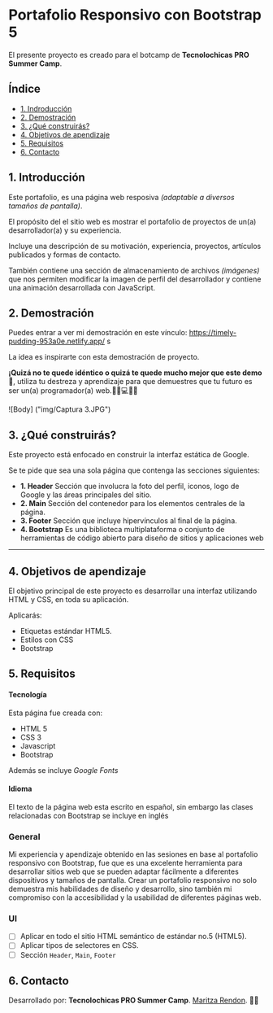 # Portafolio Responsivo con Bootstrap 5

El presente proyecto es creado para el botcamp de **Tecnolochicas PRO Summer Camp**.

## Índice 
* [ 1. Indroducción](https://github.com/MaritzaRend/portafolio/blob/main/README.md#1-introducci%C3%B3n)
* [ 2. Demostración](https://github.com/MaritzaRend/portafolio#2-demostraci%C3%B3n)
* [ 3. ¿Qué construirás?](https://github.com/MaritzaRend/portafolio#3-qu%C3%A9-construir%C3%A1s)
* [ 4. Objetivos de apendizaje](https://github.com/MaritzaRend/portafolio#4-objetivos-de-apendizaje)
* [ 5. Requisitos](https://github.com/MaritzaRend/portafolio#5-requisitos)
* [ 6. Contacto](https://github.com/MaritzaRend/portafolio#6-contacto)

## 1. Introducción
Este portafolio, es una página web resposiva *(adaptable a diversos tamaños de pantalla)*.

El propósito del el sitio web es mostrar el portafolio de proyectos de un(a) desarrollador(a) y su experiencia.

Incluye una descripción de su motivación, experiencia, proyectos, artículos publicados y formas de contacto.

También contiene una sección de almacenamiento de archivos *(imágenes)* que nos permiten modificar la imagen de perfil del desarrollador y contiene una animación desarrollada con JavaScript.

## 2. Demostración
Puedes entrar a ver mi demostración en este vínculo: https://timely-pudding-953a0e.netlify.app/  s

La idea es inspirarte con esta demostración de proyecto. 

**¡Quizá no te quede idéntico o quizá te quede mucho mejor que este demo🤩**, utiliza tu destreza y aprendizaje para que demuestres que tu futuro es ser un(a) programador(a) web.👩🏻💻👦🏻

![Body] ("img/Captura 3.JPG")

## 3. ¿Qué construirás?
Este proyecto está enfocado en construir la interfaz estática de Google.

Se te pide que sea una sola página que contenga las secciones siguientes:
  - **1. Header**
    Sección que involucra la foto del perfil, iconos, logo de Google y las áreas principales del sitio.
  - **2. Main**
    Sección del contenedor para los elementos centrales de la página. 
  - **3. Footer**
    Sección que incluye hipervínculos al final de la página.
 - **4. Bootstrap**
     Es una biblioteca multiplataforma o conjunto de herramientas de código abierto para diseño de sitios y aplicaciones web

****

## 4. Objetivos de apendizaje
El objetivo principal de este proyecto es desarrollar una interfaz utilizando HTML y CSS, en toda su aplicación.

Aplicarás:

- Etiquetas estándar HTML5.
- Estilos con CSS
- Bootstrap

## 5. Requisitos

#### Tecnología 

Esta página fue creada con:

* HTML 5
* CSS 3
* Javascript
* Bootstrap 

Además se incluye *Google Fonts*

#### Idioma
El texto de la página web esta escrito en español, sin embargo las clases relacionadas con Bootstrap se incluye en inglés


### General
Mi experiencia y apendizaje obtenido en las sesiones en base al portafolio responsivo con Bootstrap, fue que es una excelente herramienta para desarrollar sitios web que se pueden adaptar fácilmente a diferentes dispositivos y tamaños de pantalla. Crear un portafolio responsivo no solo demuestra mis habilidades de diseño y desarrollo, sino también mi compromiso con la accesibilidad y la usabilidad de diferentes páginas web.

### UI
- [ ] Aplicar en todo el sitio HTML semántico de estándar no.5 (HTML5).
- [ ] Aplicar tipos de selectores en CSS.
- [ ] Sección `Header`, `Main`, `Footer`

## 6. Contacto
Desarrollado por: **Tecnolochicas PRO Summer Camp**.
[Maritza Rendon](https://www.linkedin.com/in/maritza-rendon/). 🙋‍♀️

